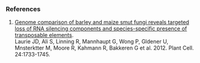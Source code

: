 ### References

1.  [Genome comparison of barley and maize smut fungi reveals targeted
    loss of RNA silencing components and species-specific presence of
    transposable elements](http://europepmc.org/abstract/MED/22623492).\
    Laurie JD, Ali S, Linning R, Mannhaupt G, Wong P, Gldener U,
    Mnsterktter M, Moore R, Kahmann R, Bakkeren G et al. 2012. Plant
    Cell. 24:1733-1745.
